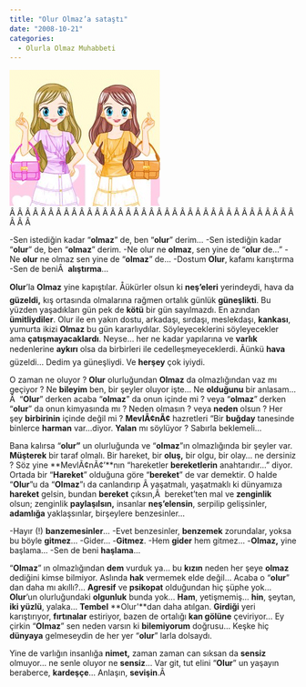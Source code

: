 ```yaml
---
title: "Olur Olmaz’a sataştı"
date: "2008-10-21"
categories: 
  - Olurla Olmaz Muhabbeti
---
```


[![ikizler.gif](../uploads/2008/10/ikizler.gif)](../uploads/2008/10/ikizler.gif "ikizler.gif")Â Â Â Â Â Â Â Â Â Â Â Â Â Â Â Â Â Â Â Â Â Â Â Â Â Â Â Â Â Â Â Â Â Â Â Â Â Â Â Â 

\-Sen istediğin kadar “**olmaz**” de, ben “**olur**” derim… -Sen istediğin kadar “**olur**” de, ben “**olmaz**” derim. -Ne olur ne **olmaz**, sen yine de “**olur** de…” -Ne **olur** ne olmaz sen yine de “**olmaz**” de… -Dostum **Olur**, kafamı karıştırma -Sen de beniÂ  **alıştırma**…

**Olur**’la **Olmaz** yine kapıştılar. Åükürler olsun ki **neş’eleri** yerindeydi, hava da **güzeldi,** kış ortasında olmalarına rağmen ortalık günlük **güneşlikti**. Bu yüzden yaşadıkları gün pek de **kötü** bir gün sayılmazdı. En azından **ümitliydiler**. Olur ile en yakın dostu, arkadaşı, sırdaşı, meslekdaşı, **kankası**, yumurta ikizi **Olmaz** bu gün kararlıydılar. Söyleyeceklerini söyleyecekler ama **çatışmayacaklardı**. Neyse… her ne kadar yapılarına ve **varlık** nedenlerine **aykırı** olsa da birbirleri ile cedelleşmeyeceklerdi. Ãünkü **hava** güzeldi… Dedim ya güneşliydi. Ve **herşey** çok iyiydi.

O zaman ne oluyor ? **Olur** olurluğundan **Olmaz** da olmazlığından vaz mı geçiyor ? Ne **bileyim** ben, bir şeyler oluyor işte… Ne **olduğunu** bir anlasam…Â  “**Olur**” derken acaba “**olmaz**” da onun içinde mi ? veya “**olmaz**” derken “**olur**” da onun kimyasında mı ? Neden olmasın ? veya **neden** olsun ? Her şey **birbirinin** içinde değil mi ? **MevlÃ¢nÃ¢** hazretleri “Bir **buğday** tanesinde binlerce **harman** var…diyor. **Yalan** mı söylüyor ? Sabırla beklemeli…

Bana kalırsa “**olur”** un olurluğunda ve “**olmaz**”ın olmazlığında bir şeyler var. **Müşterek** bir taraf olmalı. Bir hareket, bir **oluş,** bir olgu, bir olay… ne dersiniz ? Söz yine **MevlÃ¢nÃ¢’**nın “hareketler **bereketlerin** anahtarıdır…” diyor. Ortada bir “**Hareket**” olduğuna göre “**bereket**” de var demektir. O halde “**Olur**”u da “**Olmaz**”ı da canlandırıp Â yaşatmalı, yaşatmaklı ki dünyamıza **hareket** gelsin, bundan **bereket** çıksın,Â  bereket’ten mal ve **zenginlik** olsun; zenginlik **paylaşılsın,** insanlar **neş’elensin**, serpilip gelişsinler, **adamlığa** yaklaşsınlar, birşeylere benzesinler…

\-Hayır (!) **banzemesinler**… -Evet benzesinler, **benzemek** zorundalar, yoksa bu böyle **gitmez**… -Gider… -**Gitmez**. -Hem **gider** hem gitmez... -**Olmaz,** yine başlama… -Sen de beni **haşlama**…

“**Olmaz**” ın olmazlığından **dem** vurduk ya… bu **kızın** neden her şeye **olmaz** dediğini kimse bilmiyor. Aslında **hak** vermemek elde değil… Acaba o “**olur**” dan daha mı akıllı?… **Agresif** ve **psikopat** olduğundan hiç şüphe yok… **Olur**’un olurluğundaki **olgunluk** bunda yok… **Ham**, yetişmemiş... **hin**, şeytan, **iki yüzlü**, yalaka... **Tembel** **Olur'**dan daha atılgan. **Girdiği** yeri karıştırıyor, **fırtınalar** estiriyor, bazen de ortalığı **kan gölüne** çeviriyor… Ey çirkin “**Olmaz**” sen neden varsın ki **bilemiyorum** doğrusu… Keşke hiç **dünyaya** gelmeseydin de her yer “**olur**” larla dolsaydı.

Yine de varlığın insanlığa **nimet,** zaman zaman can sıksan da **sensiz** olmuyor… ne senle oluyor ne **sensiz**… Var git, tut elini “**Olur**” un yaşayın beraberce, **kardeşçe**… Anlaşın, **sevişin**.Â
